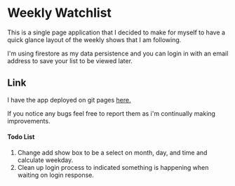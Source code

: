 # Weekly Watchlist

This is a single page application that I decided to make for myself
to have a quick glance layout of the weekly shows that I am following.

I'm using firestore as my data persistence and you can login in
with an email address to save your list to be viewed later.

## Link
I have the app deployed on git pages [here.](https://mp7373.github.io/WeeklyWatchlist/)

If you notice any bugs feel free to report them as i'm continually making improvements.


#### Todo List

1. Change add show box to be a select on month, day, and time and calculate weekday.
2. Clean up login process to indicated something is happening when waiting on login response.